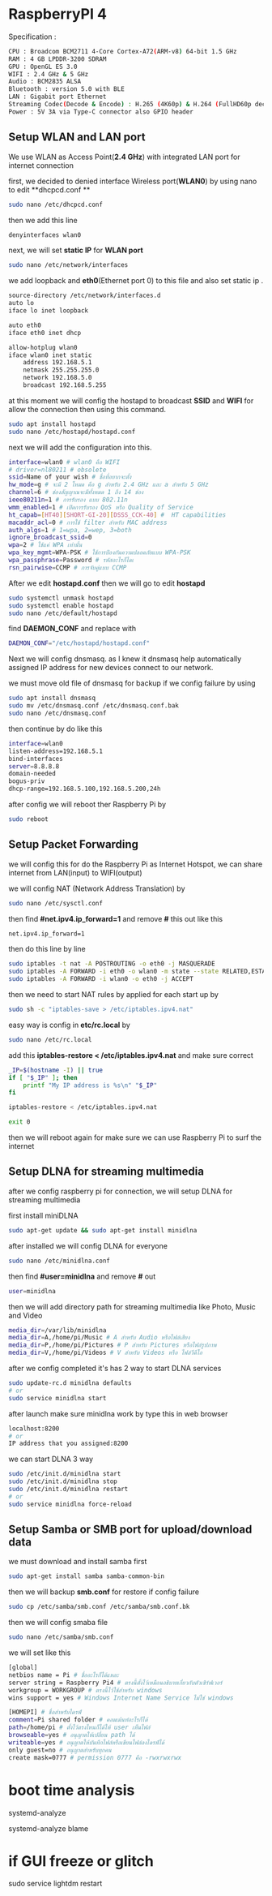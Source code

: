 # RaspberryPI 4 

Specification :

```bash
CPU : Broadcom BCM2711 4-Core Cortex-A72(ARM-v8) 64-bit 1.5 GHz
RAM : 4 GB LPDDR-3200 SDRAM
GPU : OpenGL ES 3.0 
WIFI : 2.4 GHz & 5 GHz 
Audio : BCM2835 ALSA
Bluetooth : version 5.0 with BLE
LAN : Gigabit port Ethernet
Streaming Codec(Decode & Encode) : H.265 (4K60p) & H.264 (FullHD60p decode , FullHD30p encode)
Power : 5V 3A via Type-C connector also GPIO header 
```

## Setup WLAN and LAN port

We use WLAN as Access Point(**2.4 GHz**) with integrated LAN port for internet connection

first, we decided to denied interface Wireless port(**WLAN0**) by using nano to edit **dhcpcd.conf **

```bash
sudo nano /etc/dhcpcd.conf
```
then we add this line
```bash
denyinterfaces wlan0
```

next, we will set **static IP** for **WLAN port**
```bash
sudo nano /etc/network/interfaces
```
we add loopback and **eth0**(Ethernet port 0) to this file and also set static ip .
```bash
source-directory /etc/network/interfaces.d
auto lo
iface lo inet loopback

auto eth0
iface eth0 inet dhcp

allow-hotplug wlan0
iface wlan0 inet static
    address 192.168.5.1
    netmask 255.255.255.0
    network 192.168.5.0
    broadcast 192.168.5.255
```
at this moment we will config the hostapd to broadcast **SSID** and **WIFI** for allow the connection then using this command.
```bash
sudo apt install hostapd
sudo nano /etc/hostapd/hostapd.conf
```
next we will add the configuration into this.
```bash
interface=wlan0 # wlan0 คือ WIFI
# driver=nl80211 # obsolete 
ssid=Name of your wish # ชื่อที่อยากจะตั้ง
hw_mode=g # จะมี 2 โหมด คือ g สำหรับ 2.4 GHz และ a สำหรับ 5 GHz
channel=6 # ช่องสัญญาณจะมีทั้งหมด 1 ถึง 14 ช่อง
ieee80211n=1 # การรับรอง แบบ 802.11n
wmm_enabled=1 # เปิดการรับรอง QoS หรือ Quality of Service
ht_capab=[HT40][SHORT-GI-20][DSSS_CCK-40] #  HT capabilities
macaddr_acl=0 # การใช้ filter สำหรับ MAC address
auth_algs=1 # 1=wpa, 2=wep, 3=both
ignore_broadcast_ssid=0
wpa=2 # ใช้แค่ WPA เท่านั้น
wpa_key_mgmt=WPA-PSK # ใช้การป้องกันความปลอดภัยแบบ WPA-PSK
wpa_passphrase=Password # รหัสอะไรก็ไดเ
rsn_pairwise=CCMP # การจับคู่แบบ CCMP 
```
After we edit **hostapd.conf** then we will go to edit **hostapd**
```bash
sudo systemctl unmask hostapd
sudo systemctl enable hostapd
sudo nano /etc/default/hostapd
```
find **DAEMON_CONF** and replace with
```bash
DAEMON_CONF="/etc/hostapd/hostapd.conf"
```

Next we will config dnsmasq. as I knew it dnsmasq help automatically assigned IP address for new devices connect to our network.

we must move old file of dnsmasq for backup if we config failure by using 
```bash
sudo apt install dnsmasq
sudo mv /etc/dnsmasq.conf /etc/dnsmasq.conf.bak
sudo nano /etc/dnsmasq.conf
```
then continue by do like this
```bash
interface=wlan0 
listen-address=192.168.5.1
bind-interfaces 
server=8.8.8.8
domain-needed
bogus-priv
dhcp-range=192.168.5.100,192.168.5.200,24h
```
after config we will reboot ther Raspberry Pi by
```bash
sudo reboot
```

## Setup Packet Forwarding 

we will config this for do the Raspberry Pi as Internet Hotspot, we can share internet from LAN(input) to WIFI(output)

we will config NAT (Network Address Translation) by
```bash
sudo nano /etc/sysctl.conf
```
then find **#net.ipv4.ip_forward=1** and remove **#** this out like this
```bash
net.ipv4.ip_forward=1
```

then do this line by line 
```bash
sudo iptables -t nat -A POSTROUTING -o eth0 -j MASQUERADE  
sudo iptables -A FORWARD -i eth0 -o wlan0 -m state --state RELATED,ESTABLISHED -j ACCEPT
sudo iptables -A FORWARD -i wlan0 -o eth0 -j ACCEPT
```
then we need to start NAT rules by applied for each start up by
```bash
sudo sh -c "iptables-save > /etc/iptables.ipv4.nat"
```
easy way is config in **etc/rc.local** by

```bash
sudo nano /etc/rc.local
```
add this **iptables-restore < /etc/iptables.ipv4.nat** and make sure correct

```bash
_IP=$(hostname -I) || true
if [ "$_IP" ]; then
    printf "My IP address is %s\n" "$_IP"
fi

iptables-restore < /etc/iptables.ipv4.nat

exit 0
```
then we will reboot again for make sure we can use Raspberry Pi to surf the internet


## Setup DLNA for streaming multimedia

after we config raspberry pi for connection, we will setup DLNA for streaming multimedia 

first install miniDLNA
```bash
sudo apt-get update && sudo apt-get install minidlna
```
after installed we will config DLNA for everyone

```bash
sudo nano /etc/minidlna.conf
```
then find **#user=minidlna** and remove **#** out
```bash
user=minidlna
```
then we will add directory path for streaming multimedia like Photo, Music and Video 

```bash
media_dir=/var/lib/minidlna
media_dir=A,/home/pi/Music # A สำหรับ Audio หรือไฟล์เสียง
media_dir=P,/home/pi/Pictures # P สำหรับ Pictures หรือไฟล์รูปภาพ
media_dir=V,/home/pi/Videos # V สำหรับ Videos หรือ ไฟล์วีดีโอ
```
after we config completed it's has 2 way to start DLNA services
```bash
sudo update-rc.d minidlna defaults
# or
sudo service minidlna start
```
after launch make sure minidlna work by type this in web browser
```bash
localhost:8200
# or 
IP address that you assigned:8200
```

we can start DLNA 3 way
```bash
sudo /etc/init.d/minidlna start
sudo /etc/init.d/minidlna stop
sudo /etc/init.d/minidlna restart
# or 
sudo service minidlna force-reload
```

## Setup Samba or SMB port for upload/download data

we must download and install samba first
```bash
sudo apt-get install samba samba-common-bin
```
then we will backup **smb.conf** for restore if config failure
```bash
sudo cp /etc/samba/smb.conf /etc/samba/smb.conf.bk
```

then we will config smaba file

```bash
sudo nano /etc/samba/smb.conf
```

we will set like this

```bash
[global]
netbios name = Pi # ชื่ออะไรก็ได้แหละ
server string = Raspberry Pi4 # ตรงนี้ตั้งไว้เหมือนอธิบายเกี่ยวกับตัวเซิร์ฟเวอร์
workgroup = WORKGROUP # ตรงนี้ไว้ใช้สำหรับ windows 
wins support = yes # Windows Internet Name Service ไม่ใช่ windows 

[HOMEPI] # ชื่อสำหรับไดรฟ์
comment=Pi shared folder # คอมเม้นท์อะไรก็ได้
path=/home/pi # ตั้งไว้ตรงไหนก็ได้ให้ user เห็นไฟล์
browseable=yes # อนุญาตให้เปลี่ยน path ได้
writeable=yes # อนุญาตให้บันทึกไฟล์หรือเขียนไฟล์ลงไดรฟ์ได้
only guest=no # อนุญาตสำหรับทุกคน
create mask=0777 # permission 0777 คือ -rwxrwxrwx

```
# boot time analysis
systemd-analyze

systemd-analyze blame

# if GUI freeze or glitch 

sudo service lightdm restart